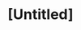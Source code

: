 ---
pid: lla43
title: "[Untitled]"
location_transcription: 
coordinates: "[-75.159396539663, 39.943444692202]"
zipcode: 
gen_neighborhood: 
neighborhood: 
outside_phl: 
age: 
age_range: 
instagram: 
image_file_name: lla_43.jpg
proposal_transcription: knowledge, understanding, of all people in everything
topic: Inclusivity,Unity
topic_summary: 0, 0
type: Conceptual
keywords_other: 
credit: 
image_labels: 
twitter: 
facebook: 
permalink: "/monuments/lla43/"
layout: item-page
---